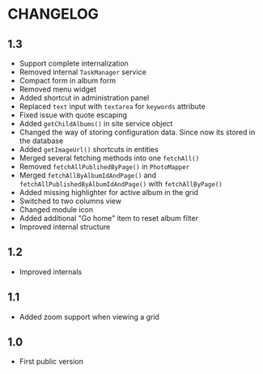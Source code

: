 CHANGELOG
=========

1.3
---

 * Support complete internalization
 * Removed internal `TaskManager` service
 * Compact form in album form
 * Removed menu widget
 * Added shortcut in administration panel
 * Replaced `text` input with `textarea` for `keywords` attribute
 * Fixed issue with quote escaping
 * Added `getChildAlbums()` in site service object
 * Changed the way of storing configuration data. Since now its stored in the database
 * Added `getImageUrl()` shortcuts in entities
 * Merged several fetching methods into one `fetchAll()`
 * Removed `fetchAllPublihedByPage()` in `PhotoMapper`
 * Merged `fetchAllByAlbumIdAndPage()` and `fetchAllPublishedByAlbumIdAndPage()` with `fetchAllByPage()`
 * Added missing highlighter for active album in the grid
 * Switched to two columns view
 * Changed module icon
 * Added additional "Go home" item to reset album filter
 * Improved internal structure

1.2
---

 * Improved internals

1.1
---

 * Added zoom support when viewing a grid

1.0
---

 * First public version